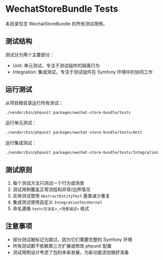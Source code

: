 # WechatStoreBundle Tests

本目录包含 WechatStoreBundle 的所有测试用例。

## 测试结构

测试分为两个主要部分：

- Unit: 单元测试，专注于测试组件的隔离行为
- Integration: 集成测试，专注于测试组件在 Symfony 环境中的协同工作

## 运行测试

从项目根目录运行所有测试：

```bash
./vendor/bin/phpunit packages/wechat-store-bundle/tests
```

运行单元测试：

```bash
./vendor/bin/phpunit packages/wechat-store-bundle/tests/Unit
```

运行集成测试：

```bash
./vendor/bin/phpunit packages/wechat-store-bundle/tests/Integration
```

## 测试原则

1. 每个测试方法只测试一个行为或场景
2. 测试用例覆盖正常流程和异常/边界情况
3. 实体测试使用 `AbstractEntityTest` 基类减少重复
4. 集成测试使用自定义 `IntegrationTestKernel`
5. 命名遵循 `test<方法名>_<场景描述>` 格式

## 注意事项

- 部分测试被标记为跳过，因为它们需要完整的 Symfony 环境
- 所有测试都不依赖第三方扩展或修改 phpunit 配置
- 测试用例设计考虑了包的未来发展，为新功能添加做好准备 